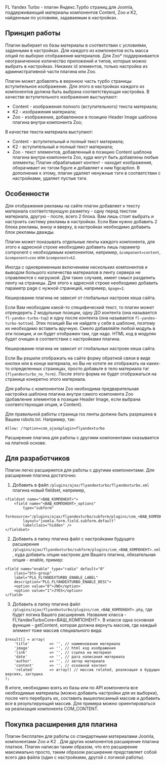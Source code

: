 FL Yandex Turbo - плагин Яндекс.Турбо страниц для Joomla, поддерживающий материалы компонентов Content, Zoo и K2, найденным по условиям, задаваемым в настройках.

## Принцип работы

Плагин выбирает из базы материалы в соответствии с условиями, заданными в настройках. Для каждого из компонентов есть масса опций по выборке отображения материалов. Для Zoo* поддерживается неограниченное количество приложений и типов, которые можно выбрать в настройках. Никаких id элементов, только настройка из административной части плагина или Zoo.

Плагин может добавлять в верхнюю часть турбо страницы вступительное изображение. Для этого в настройках каждого из компонентов должна быть выбрана соответствующая настройка. В качестве вступительного изображения выстыупают:

* Content - изображения полного (вступительного) текста материала;
* K2 - изображения материала;
* Zoo - изображение, добавленное в позицию Header Image шаблона плагина внутри компонента Zoo;

В качестве текста материала выступают:

* Content - вступительный и полный текст материала;
* K2 - вступительный и полный текст материала;
* Zoo - текст элементов, добавленный в позицию Content шаблона плагина внутри компонента Zoo, куда могут быть добавлены любые элементы;
Плагин обрабатывает контент - находит изображения, оборачивает их тэгом figure и добавляет к ним figcaption. В дополнение к этому, плагин удаляет ненужные тэги в соответствии с настройками, удаляет пустые тэги.

## Особенности

Для отображения рекламы на сайте плагин добавляет к тексту материала соответствующую разметку - одну перед текстом материала, другую - после, всего 2 блока. Вам лишь стоит выбрать и настроить систему рекламы в настройках. Если Вам нужно добавить 2 блока рекламы, внизу и вверху, в настройках необходимо добавить блок рекламы дважды.

Плагин может показывать отдельные ленты каждого компонента, для этого к адресной строке необходимо добавить лишь параметр component с необходимым компонентом, например, `&component=content`, `&component=zoo` или `&component=k2`.

Иногда с одновременным включением нескольких компонентов и выводом большого количества материалов в ленту сервера не справляются с нагрузкой. Для таких случаев, имеет смысл разделить ленту на страницы. Для этого к адресной строке необходимо добавить параметр page с нужной страницей, например, `&page=2`.

Кеширование плагина не зависит от глобальных настроек кеша сайта.

Если Вам необходим какой-то специфический текст, то плагин может отрендерить 2 модульные позиции, одну ДО контента (она называется `fl-yandex-turbo-top`) и одну после контента (она называется `fl-yandex-turbo-bottom`). Этих позиций Вы не найдете у себя в шаблоне, поэтому их необходимо вставить вручную. Смело добавляйте любой модуль в эти позиции, и он будет отображен там, где надо. HTML код в модулях будет очищен в соответствии с настройками плагина.

Кеширование плагина не зависит от глобальных настроек кеша сайта.

Если Вы решили отображать на сайте форму обратной связи в виде кнопки или в конце материала, но Вы не хотите ее отображать на каких-то определенных страницах, просто добавьте в тело материала тэг `{flyandexturbo_no_form}`. После этого форма не будет отображаться на странице конкретно этого материала.

Для работы с компонентом Zoo необходима предварительная настройка шаблона плагина внутри самого компонента Zoo (добавление элементов в позиции Header Image, если выбрана соответствующая опция, и Content).

Для правильной работы страница rss ленты должна быть разрешена в Вашем robots.txt. Например, так:

```
Allow: /?option=com_ajax&plugin=flyandexturbo
```

Расширение плагина для работы с другими компонентами оказывается на платной основе.

## Для разработчиков

Плагин легко расширяется для работы с другими компонентами. Для расширения плагина достаточно:

1. Добавить в файл `/plugins/ajax/flyandexturbo/flyandexturbo.xml` плагина новый fieldset, например,

```
<fieldset name="<ВАШ_КОМПОНЕНТ>">
	<field name="<ВАШ_КОМПОНЕНТ>_options" 
		type="subform" 
		formsource="/plugins/ajax/flyandexturbo/subform/plugins/com_<ВАШ_КОМПОНЕНТ>.xml" 
		layout="joomla.form.field.subform.default"
		labelclass="hidden" />
</fieldset>
```
         
2. Добавить в папку плагина файл с настройками будущего расширения `/plugins/ajax/flyandexturbo/subform/plugins/com_<ВАШ_КОМПОНЕНТ>.xml`, куда добавить опции настроек для Вашего плагина, обязательная опция - enable, пример:

```
<field name="enable" type="radio" default="0" 
	class="btn-group"
	label="PLG_FLYANDEXTURBO_ENABLE_LABEL" 
	description="PLG_FLYANDEXTURBO_ENABLE_DESC">
	<option value="0">JNO</option>
	<option value="1">JYES</option>
</field>
```

3. Добавить в папку плагина файл `/plugins/ajax/flyandexturbo/plugins/com_<ВАШ_КОМПОНЕНТ>.php`, где будет логика Вашего расширения. Название класса - FLYandexTurboCore<ВАШ_КОМПОНЕНТ>. В классе одна основная функция - getContent, которая должна вернуть массив, где каждый элемент тоже массив специального вида:

```
$result[] = array(
	'title' 		=> '', // наименование материала
	'image'			=> '', // html код изображения
	'link' 			=> '', // ссылка на материал
	'date' 			=> '', // дата написания материала
	'author' 		=> '', // автор материала
	'content' 		=> '', // основной контент
	'related'		=> array() // массив related, реализация в будущих версиях, заглушка
);
```

В итоге, необходимо взять из базы или по API компонента все необходимые материалы (можно добавить настройки для их выборки), после чего перебрать их, составить вышеописанный массив и добавить все в результирующий массив. Для примера можно ориентироваться на реализация компонента COM_CONTENT.

## Покупка расширения для плагина

Плагин бесплатен для работы со стандартными материалами Joomla, компонентами Zoo и K2 . Для других компонентов расширение плагина платное. Плагин написан таким образом, что его расширение максимально просто, таким образом расширение представляет собой всего два файла (один с настройками, другой с логикой работы).
